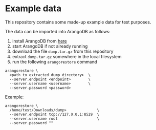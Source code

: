 # Example data

This repository contains some made-up example data for test purposes.

The data can be imported into ArangoDB as follows:

1. install ArangoDB from [here](https://www.arangodb.com/download/)
2. start ArangoDB if not already running
3. download the file `dump.tar.gz` from this repository
4. extract `dump.tar.gz` somewhere in the local filesystem
5. run the following `arangorestore` command
```
arangorestore \
  <path to extracted dump directory>  \
  --server.endpoint <endpoint>        \
  --server.username <username>        \
  --server.password <password>
```

Example:
```
arangorestore \
  /home/test/Downloads/dump>              \
  --server.endpoint tcp://127.0.0.1:8529  \
  --server.username root                  \
  --server.password ""
```
